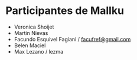 # Participantes de Mallku
- Veronica Shoijet
- Martin Nievas
- Facundo Esquivel Fagiani / facufref@gmail.com
- Belen Maciel
- Max Lezano / lezma